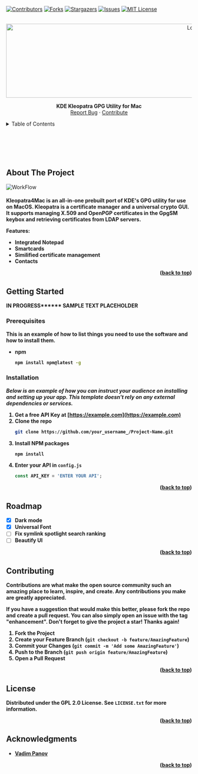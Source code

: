
<a name="readme-top"></a>


[![Contributors][contributors-shield]][contributors-url]   [![Forks][forks-shield]][forks-url]   [![Stargazers][stars-shield]][stars-url] [![Issues][issues-shield]][issues-url]  [![MIT License][license-shield]][license-url]



<!-- PROJECT LOGO -->
<br />
<div align="center">
  <a href="https://github.com/algertc/kleopatra4mac">
    <img src="https://github.com/algertc/homebrew-kleopatra4mac/blob/main/images/kleo2_revised.png" alt="Logo" width="1000" height="200">
  </a>

  <p align="center">
      <p align="center">
    <span><strong>KDE Kleopatra GPG Utility for Mac</strong></span>
    <br />
    <a href="https://github.com/algertc/kleopatra4mac/issues">Report Bug</a>
    ·
    <a href="https://github.com/algertc/kleopatra4mac/pulls">Contribute</a>
  </p>
</div>



<!-- TABLE OF CONTENTS -->
<details>
  <summary>Table of Contents</summary>
  <ol>
    <li>
      <a href="#about-the-project">About The Project</a>
    </li>
    <li>
      <a href="#getting-started">Getting Started</a>
      <ul>
        <li><a href="#prerequisites">Prerequisites</a></li>
        <li><a href="#installation">Installation</a></li>
      </ul>
    </li>
    <li><a href="#roadmap">Roadmap</a></li>
    <li><a href="#contributing">Contributing</a></li>
    <li><a href="#license">License</a></li>
    <li><a href="#acknowledgments">Acknowledgments</a></li>
  </ol>
</details>


<br></br>
<br></br>

<!-- ABOUT THE PROJECT -->
## About The Project

![WorkFlow](https://raw.githubusercontent.com/algertc/kleopatra4mac/main/images/render.png "Workflow")

<h4>Kleopatra4Mac is an all-in-one prebuilt port of KDE's GPG utility for use on MacOS. Kleopatra is a certificate manager and a universal crypto GUI. It supports managing X.509 and OpenPGP certificates in the GpgSM keybox and retrieving certificates from LDAP servers.

<strong>Features:
* Integrated Notepad
* Smartcards
* Similified certificate management
* Contacts

<p align="right">(<a href="#readme-top">back to top</a>)</p>




<!-- GETTING STARTED -->
## Getting Started
IN PROGRESS******
SAMPLE TEXT PLACEHOLDER

### Prerequisites

This is an example of how to list things you need to use the software and how to install them.
* npm
  ```sh
  npm install npm@latest -g
  ```

### Installation

_Below is an example of how you can instruct your audience on installing and setting up your app. This template doesn't rely on any external dependencies or services._

1. Get a free API Key at [https://example.com](https://example.com)
2. Clone the repo
   ```sh
   git clone https://github.com/your_username_/Project-Name.git
   ```
3. Install NPM packages
   ```sh
   npm install
   ```
4. Enter your API in `config.js`
   ```js
   const API_KEY = 'ENTER YOUR API';
   ```

<p align="right">(<a href="#readme-top">back to top</a>)</p>



<!-- ROADMAP -->
## Roadmap

- [x] Dark mode
- [x] Universal Font
- [ ] Fix symlink spotlight search ranking
- [ ] Beautify UI

<p align="right">(<a href="#readme-top">back to top</a>)</p>



<!-- CONTRIBUTING -->
## Contributing

Contributions are what make the open source community such an amazing place to learn, inspire, and create. Any contributions you make are **greatly appreciated**.

If you have a suggestion that would make this better, please fork the repo and create a pull request. You can also simply open an issue with the tag "enhancement".
Don't forget to give the project a star! Thanks again!

1. Fork the Project
2. Create your Feature Branch (`git checkout -b feature/AmazingFeature`)
3. Commit your Changes (`git commit -m 'Add some AmazingFeature'`)
4. Push to the Branch (`git push origin feature/AmazingFeature`)
5. Open a Pull Request

<p align="right">(<a href="#readme-top">back to top</a>)</p>



<!-- LICENSE -->
## License

Distributed under the GPL 2.0 License. See `LICENSE.txt` for more information.

<p align="right">(<a href="#readme-top">back to top</a>)</p>

<!-- ACKNOWLEDGMENTS -->
## Acknowledgments

* [Vadim Panov](https://www.linkedin.com/in/vadim-panov-55a5a036)

<p align="right">(<a href="#readme-top">back to top</a>)</p>

[contributors-shield]: https://img.shields.io/github/contributors/algertc/kleopatra4mac.svg?style=for-the-badge
[contributors-url]: https://github.com/algertc/kleopatra4mac/graphs/contributors
[forks-shield]: https://img.shields.io/github/forks/algertc/kleopatra4mac.svg?style=for-the-badge
[forks-url]: https://github.com/algertc/kleopatra4mac/network/members
[stars-shield]: https://img.shields.io/github/stars/algertc/kleopatra4mac.svg?style=for-the-badge
[stars-url]: https://github.com/algertc/kleopatra4mac/stargazers
[issues-shield]: https://img.shields.io/github/issues/algertc/kleopatra4mac.svg?style=for-the-badge
[issues-url]: https://github.com/algertc/kleopatra4mac/issues
[license-shield]: https://img.shields.io/github/license/algertc/kleopatra4mac.svg?style=for-the-badge
[license-url]: https://github.com/algertc/kleopatra4mac/blob/master/LICENSE.txt
